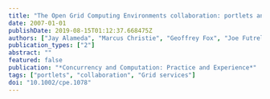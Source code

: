 ```yaml
---
title: "The Open Grid Computing Environments collaboration: portlets and services for science gateways"
date: 2007-01-01
publishDate: 2019-08-15T01:12:37.668475Z
authors: ["Jay Alameda", "Marcus Christie", "Geoffrey Fox", "Joe Futrelle", "Dennis Gannon", "Mihael Hategan", "Gopi Kandaswamy", "Gregor von Laszewski", "Mehmet A. Nacar", "Marlon Pierce", "Eric Roberts", "Charles Severance", "Mary Thomas"]
publication_types: ["2"]
abstract: ""
featured: false
publication: "*Concurrency and Computation: Practice and Experience*"
tags: ["portlets", "collaboration", "Grid services"]
doi: "10.1002/cpe.1078"
---
```


